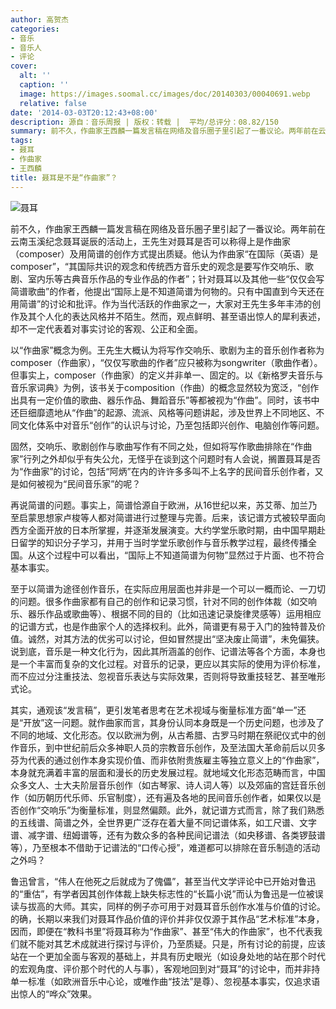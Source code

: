 ```yaml
---
author: 高贺杰
categories:
- 音乐
- 音乐人
- 评论
cover:
  alt: ''
  caption: ''
  image: https://images.soomal.cc/images/doc/20140303/00040691.webp
  relative: false
date: '2014-03-03T20:12:43+08:00'
description: 源自：音乐周报 | 版权：转载 |  平均/总评分：08.82/150
summary: 前不久，作曲家王西麟一篇发言稿在网络及音乐圈子里引起了一番议论。两年前在云南玉溪纪念聂耳诞辰的活动上，王先生对聂耳是否可以称得上是作曲家（composer）及用简谱的创作方式提出质疑。他认为作曲家“在国际（英语）是composer”，“其国际共识的观念和传统西方音乐史的观念是要写作交响乐、歌剧、室内乐等古典音乐作品的专业作品的作者”……
tags:
- 聂耳
- 作曲家
- 王西麟
title: 聂耳是不是“作曲家”？
---
```


![聂耳](https://images.soomal.cc/images/doc/20140303/00040690_01.webp)





前不久，作曲家王西麟一篇发言稿在网络及音乐圈子里引起了一番议论。两年前在云南玉溪纪念聂耳诞辰的活动上，王先生对聂耳是否可以称得上是作曲家（composer）及用简谱的创作方式提出质疑。他认为作曲家“在国际（英语）是composer”，“其国际共识的观念和传统西方音乐史的观念是要写作交响乐、歌剧、室内乐等古典音乐作品的专业作品的作者”；针对聂耳以及其他一些“仅仅会写简谱歌曲”的作者，他提出“国际上是不知道简谱为何物的。只有中国直到今天还在用简谱”的讨论和批评。作为当代活跃的作曲家之一，大家对王先生多年丰沛的创作及其个人化的表达风格并不陌生。然而，观点鲜明、甚至语出惊人的犀利表述，却不一定代表着对事实讨论的客观、公正和全面。

以“作曲家”概念为例。王先生大概认为将写作交响乐、歌剧为主的音乐创作者称为composer（作曲家），“仅仅写歌曲的作者”应只被称为songwriter（歌曲作者）。但事实上，composer（作曲家）的定义并非单一、固定的。以《新格罗夫音乐与音乐家词典》为例，该书关于composition（作曲）的概念显然较为宽泛，“创作出具有一定价值的歌曲、器乐作品、舞蹈音乐”等都被视为“作曲”。同时，该书中还巨细靡遗地从“作曲”的起源、流派、风格等问题讲起，涉及世界上不同地区、不同文化体系中对音乐“创作”的认识与讨论，乃至包括即兴创作、电脑创作等问题。

固然，交响乐、歌剧创作与歌曲写作有不同之处，但如将写作歌曲排除在“作曲家”行列之外却似乎有失公允，无怪乎在谈到这个问题时有人会说，搁置聂耳是否为“作曲家”的讨论，包括“阿炳”在内的许许多多叫不上名字的民间音乐创作者，又是如何被视为“民间音乐家”的呢？

再说简谱的问题。事实上，简谱恰源自于欧洲，从16世纪以来，苏艾蒂、加兰乃至启蒙思想家卢梭等人都对简谱进行过整理与完善。后来，该记谱方式被较早面向西方全面开放的日本所掌握，并逐渐发展演变。大约学堂乐歌时期，由中国早期赴日留学的知识分子学习，并用于当时学堂乐歌创作与音乐教学过程，最终传播全国。从这个过程中可以看出，“国际上不知道简谱为何物”显然过于片面、也不符合基本事实。

至于以简谱为途径创作音乐，在实际应用层面也并非是一个可以一概而论、一刀切的问题。很多作曲家都有自己的创作和记录习惯，针对不同的创作体裁（如交响乐、器乐作品或歌曲等）、根据不同的目的（比如迅速记录旋律灵感等）运用相应的记谱方式，也是作曲家个人的选择权利。此外，简谱更有易于入门的独特普及价值。诚然，对其方法的优劣可以讨论，但如冒然提出“坚决废止简谱”，未免偏狭。
说到底，音乐是一种文化行为，因此其所涵盖的创作、记谱法等各个方面，本身也是一个丰富而复杂的文化过程。对音乐的记录，更应以其实际的使用为评价标准，而不应过分注重技法、忽视音乐表达与实际效果，否则将导致重技轻艺、甚至唯形式论。

其实，通观该“发言稿”，更引发笔者思考在艺术视域与衡量标准方面“单一”还是“开放”这一问题。就作曲家而言，其身份认同本身既是一个历史问题，也涉及了不同的地域、文化形态。仅以欧洲为例，从古希腊、古罗马时期在祭祀仪式中的创作音乐，到中世纪前后众多神职人员的宗教音乐创作，及至法国大革命前后以贝多芬为代表的通过创作本身实现价值、而非依附贵族雇主等独立意义上的“作曲家”，本身就充满着丰富的层面和漫长的历史发展过程。就地域文化形态范畴而言，中国众多文人、士大夫阶层音乐创作（如古琴家、诗人词人等）以及郊庙的宫廷音乐创作（如历朝历代乐师、乐官制度），还有遍及各地的民间音乐创作者，如果仅以是否创作“交响乐”为衡量标准，则显然偏颇。此外，就记谱方式而言，除了我们熟悉的五线谱、简谱之外，全世界更广泛存在着大量不同记谱体系，如工尺谱、文字谱、减字谱、纽姆谱等，还有为数众多的各种民间记谱法（如央移谱、各类锣鼓谱等），乃至根本不借助于记谱法的“口传心授”，难道都可以排除在音乐制造的活动之外吗？

鲁迅曾言，“伟人在他死之后就成为了傀儡”，甚至当代文学评论中已开始对鲁迅的“重估”，有学者因其创作体裁上缺失标志性的“长篇小说”而认为鲁迅是一位被误读与拔高的大师。其实，同样的例子亦可用于对聂耳音乐创作水准与价值的讨论。的确，长期以来我们对聂耳作品价值的评价并非仅仅源于其作品“艺术标准”本身，因而，即便在“教科书里”将聂耳称为“作曲家”、甚至“伟大的作曲家”，也不代表我们就不能对其艺术成就进行探讨与评价，乃至质疑。只是，所有讨论的前提，应该站在一个更加全面与客观的基础上，并具有历史眼光（如设身处地的站在那个时代的宏观角度、评价那个时代的人与事），客观地回到对“聂耳”的讨论中，而并非持单一标准（如欧洲音乐中心论，或唯作曲“技法”是尊）、忽视基本事实，仅追求语出惊人的“哗众”效果。